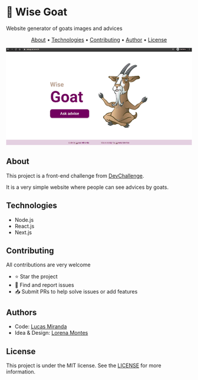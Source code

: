 # :goat: Wise Goat

Website generator of goats images and advices

<!-- - [ ] Badges -->

<p align="center">
 <a href="#about">About</a> •
 <a href="#technologies">Technologies</a> • 
 <a href="#contributing">Contributing</a> • 
 <a href="#authors">Author</a> • 
 <a href="#license">License</a>
</p>

<p align='center'>
  <img src='./public/wisegoat.gif' width='auto' height='auto' alt='Wise Goat demo' />
</p>

## About

This project is a front-end challenge from [DevChallenge](https://devchallenge.com.br).

It is a very simple website where people can see advices by goats.

<!-- - [ ] Features -->

## Technologies

- Node.js
- React.js
- Next.js

<!-- - [ ] Pré-requisitos e como rodar a aplicação/testes -->
## Contributing

All contributions are very welcome

- ⭐️ Star the project
- 🐛 Find and report issues
- 📥 Submit PRs to help solve issues or add features

## Authors

- Code: [Lucas Miranda](https://github.com/lucas-lm)
- Idea & Design: [Lorena Montes](http://github.com/lorenalgm)

## License

This project is under the MIT license. See the [LICENSE](https://github.com/lucas-lm/wisegoat/blob/master/LICENSE) for more information.
